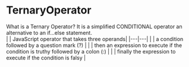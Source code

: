 # TernaryOperator
What is a Ternary Operator?
It is a simplified CONDITIONAL operator an alternative to an if...else statement.
<br>
| | JavaScript operator that takes three operands|
|---|---|
| | a condition followed by a question mark (?) |
| | then an expression to execute if the condition is truthy followed by a colon (:) |
| | finally the expression to execute if the condition is falsy |

